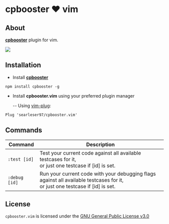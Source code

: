# cpbooster :heart: vim

## About

[**cpbooster**](https://github.com/searleser97/cpbooster) plugin for vim.

<img src="https://searleser97.gitlab.io/competitive-programming-notes/cpbooster/cpbooster.gif"/>

## Installation

- Install [**cpbooster**](https://github.com/searleser97/cpbooster)

```
npm install cpbooster -g
```

- Install **cpbooster.vim** using your preferred plugin manager

    -- Using [vim-plug](https://github.com/junegunn/vim-plug):

```vim
Plug 'searleser97/cpbooster.vim'
```

## Commands

| Command        | Description                                                                             |
|----------------|-----------------------------------------------------------------------------------------| 
| `:test [id]`   | Test your current code against all available testcases for it,<br/>or just one testcase if [id] is set.|
| `:debug [id]`  | Run your current code with your debugging flags against all available testcases for it,<br/>or just one testcase if [id] is set.|

## License

```cpbooster.vim``` is licensed under the [GNU General Public License v3.0](https://github.com/searleser97/cpbooster.vim/blob/master/LICENSE)